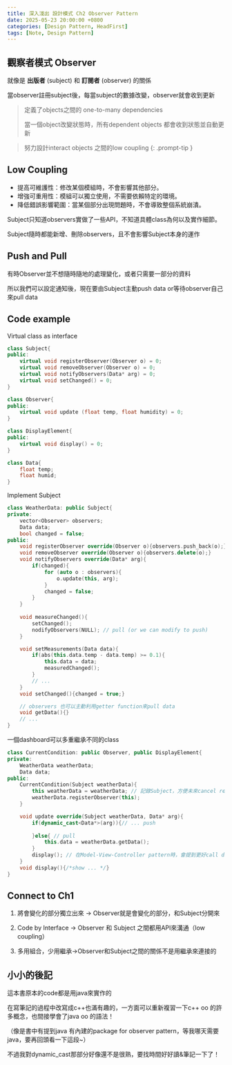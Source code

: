 ```yaml
---
title: 深入淺出 設計模式 Ch2 Observer Pattern 
date: 2025-05-23 20:00:00 +0800 
categories: [Design Pattern, HeadFirst]
tags: [Note, Design Pattern]
---
```


## 觀察者模式 Observer

就像是 **出版者** (subject) 和 **訂閱者** (observer) 的關係

當observer註冊subject後，每當subject的數據改變，observer就會收到更新

> 定義了objects之間的 one-to-many dependencies
>
> 當一個object改變狀態時，所有dependent objects 都會收到狀態並自動更新

<!------>

> 努力設計interact objects 之間的low coupling
{: .prompt-tip }

## Low Coupling

- 提高可維護性：修改某個模組時，不會影響其他部分。
- 增強可重用性：模組可以獨立使用，不需要依賴特定的環境。
- 降低錯誤影響範圍：當某個部分出現問題時，不會導致整個系統崩潰。

Subject只知道observers實做了一些API，不知道具體class為何以及實作細節。

Subject隨時都能新增、刪除observers，且不會影響Subject本身的運作

## Push and Pull

有時Observer並不想隨時隨地的處理變化，或者只需要一部分的資料

所以我們可以設定通知後，現在要由Subject主動push data or等待observer自己來pull data

## Code example

Virtual class as interface

```cpp
class Subject{
public:
    virtual void registerObserver(Observer o) = 0;
    virtual void removeObserver(Observer o) = 0;
    virtual void notifyObservers(Data* arg) = 0;
    virtual void setChanged() = 0;
}

class Observer{
public: 
    virtual void update (float temp, float humidity) = 0;
}

class DisplayElement{
public: 
    virtual void display() = 0;
}

class Data{
    float temp;
    float humid; 
}
```

Implement Subject

```cpp
class WeatherData: public Subject{
private: 
    vector<Observer> observers; 
    Data data;  
    bool changed = false; 
public: 
    void registerObserver override(Observer o){observers.push_back(o);}
    void removeObserver override(Observer o){observers.delete(o);}
    void notifyObservers override(Data* arg){
        if(changed){
            for (auto o : observers){
                o.update(this, arg);
            }
            changed = false;
        }
    }
    
    void measureChanged(){
        setChanged();
        nodifyObservers(NULL); // pull (or we can modify to push)
    }

    void setMeasurements(Data data){
        if(abs(this.data.temp - data.temp) >= 0.1){
            this.data = data; 
            measuredChanged();
        }
        // ... 
    }
    void setChanged(){changed = true;}

    // observers 也可以主動利用getter function來pull data 
    void getData(){} 
    // ... 
}
```

一個dashboard可以多重繼承不同的class

```cpp
class CurrentCondition: public Observer, public DisplayElement{
private:
    WeatherData weatherData; 
    Data data; 
public: 
    CurrentCondition(Subject weatherData){
        this weatherData = weatherData; // 記錄Subject，方便未來cancel register
        weatherData.registerObserver(this); 
    }

    void update override(Subject weatherData, Data* arg){
        if(dynamic_cast<Data*>(arg)){// ... push
            
        }else{ // pull 
            this.data = weatherData.getData();
        }
        display(); // 在Model-View-Controller pattern時，會提到更好call display()的方法
    }
    void display(){/*show ... */}
}
```

## Connect to Ch1

1. 將會變化的部分獨立出來 → Observer就是會變化的部分，和Subject分開來

2. Code by Interface → Observer 和 Subject 之間都用API來溝通（low coupling）

3. 多用組合，少用繼承→Observer和Subject之間的關係不是用繼承來連接的

## 小小的後記

這本書原本的code都是用java來實作的

在寫筆記的過程中改寫成c++也滿有趣的，一方面可以重新複習一下c++ oo 的許多概念，也間接學會了java oo 的語法！

（像是書中有提到java 有內建的package for observer pattern，等我哪天需要java，要再回頭看一下這段~）

不過我對dynamic_cast那部分好像還不是很熟，要找時間好好讀&筆記一下了！
